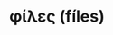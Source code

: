 ---
title: "φίλες (fíles)" 
published: '02-09-2021'
description: "space themed track."
tech: ["electronic track", "space", "voice"]
url: "https://mitspol.bandcamp.com/track/--8"
---
